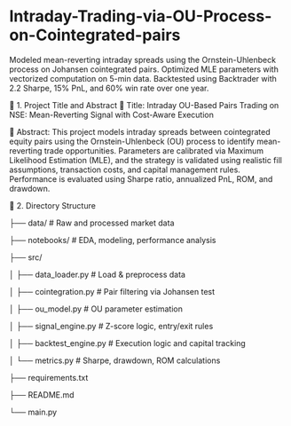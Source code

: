 # Intraday-Trading-via-OU-Process-on-Cointegrated-pairs
Modeled mean-reverting intraday spreads using the Ornstein-Uhlenbeck process on Johansen cointegrated pairs. Optimized MLE parameters with vectorized computation on 5-min data. Backtested using Backtrader with 2.2 Sharpe, 15% PnL, and 60% win rate over one year.

🧾 1. Project Title and Abstract
📌 Title:
Intraday OU-Based Pairs Trading on NSE: Mean-Reverting Signal with Cost-Aware Execution

📄 Abstract:
This project models intraday spreads between cointegrated equity pairs using the Ornstein-Uhlenbeck (OU) process to identify mean-reverting trade opportunities. Parameters are calibrated via Maximum Likelihood Estimation (MLE), and the strategy is validated using realistic fill assumptions, transaction costs, and capital management rules. Performance is evaluated using Sharpe ratio, annualized PnL, ROM, and drawdown.

📁 2. Directory Structure

├── data/                  # Raw and processed market data

├── notebooks/             # EDA, modeling, performance analysis

├── src/

│   ├── data_loader.py     # Load & preprocess data 

│   ├── cointegration.py   # Pair filtering via Johansen test

│   ├── ou_model.py        # OU parameter estimation

│   ├── signal_engine.py   # Z-score logic, entry/exit rules

│   ├── backtest_engine.py # Execution logic and capital tracking

│   └── metrics.py         # Sharpe, drawdown, ROM calculations

├── requirements.txt

├── README.md

└── main.py

